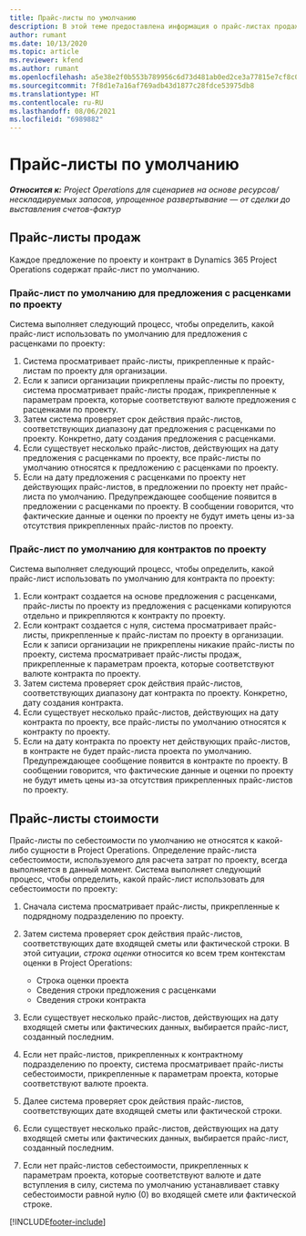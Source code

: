 ```yaml
---
title: Прайс-листы по умолчанию
description: В этой теме предоставлена информация о прайс-листах продаж и себестоимости по умолчанию в Project Operations.
author: rumant
ms.date: 10/13/2020
ms.topic: article
ms.reviewer: kfend
ms.author: rumant
ms.openlocfilehash: a5e38e2f0b553b789956c6d73d481ab0ed2ce3a77815e7cf8c058a0b4666c558
ms.sourcegitcommit: 7f8d1e7a16af769adb43d1877c28fdce53975db8
ms.translationtype: HT
ms.contentlocale: ru-RU
ms.lasthandoff: 08/06/2021
ms.locfileid: "6989882"
---
```

# <a name="default-price-lists"></a>Прайс-листы по умолчанию

_**Относится к:** Project Operations для сценариев на основе ресурсов/нескладируемых запасов, упрощенное развертывание — от сделки до выставления счетов-фактур_

## <a name="sales-price-lists"></a>Прайс-листы продаж

Каждое предложение по проекту и контракт в Dynamics 365 Project Operations содержат прайс-лист по умолчанию. 

### <a name="price-list-default-on-project-quotes"></a>Прайс-лист по умолчанию для предложения с расценками по проекту
Система выполняет следующий процесс, чтобы определить, какой прайс-лист использовать по умолчанию для предложения с расценками по проекту:

1. Система просматривает прайс-листы, прикрепленные к прайс-листам по проекту для организации. 
2. Если к записи организации прикреплены прайс-листы по проекту, система просматривает прайс-листы продаж, прикрепленные к параметрам проекта, которые соответствуют валюте предложения с расценками по проекту.
3. Затем система проверяет срок действия прайс-листов, соответствующих диапазону дат предложения с расценками по проекту. Конкретно, дату создания предложения с расценками.
4. Если существует несколько прайс-листов, действующих на дату предложения с расценками по проекту, все прайс-листы по умолчанию относятся к предложению с расценками по проекту.
5. Если на дату предложения с расценками по проекту нет действующих прайс-листов, в предложении по проекту нет прайс-листа по умолчанию. Предупреждающее сообщение появится в предложении с расценками по проекту. В сообщении говорится, что фактические данные и оценки по проекту не будут иметь цены из-за отсутствия прикрепленных прайс-листов по проекту.

### <a name="price-list-default-on-project-contracts"></a>Прайс-лист по умолчанию для контрактов по проекту 
Система выполняет следующий процесс, чтобы определить, какой прайс-лист использовать по умолчанию для контракта по проекту:

1. Если контракт создается на основе предложения с расценками, прайс-листы по проекту из предложения с расценками копируются отдельно и прикрепляются к контракту по проекту.
2. Если контракт создается с нуля, система просматривает прайс-листы, прикрепленные к прайс-листам по проекту в организации. Если к записи организации не прикреплены никакие прайс-листы по проекту, система просматривает прайс-листы продаж, прикрепленные к параметрам проекта, которые соответствуют валюте контракта по проекту.
4. Затем система проверяет срок действия прайс-листов, соответствующих диапазону дат контракта по проекту. Конкретно, дату создания контракта.
5. Если существует несколько прайс-листов, действующих на дату контракта по проекту, все прайс-листы по умолчанию относятся к контракту по проекту.
6. Если на дату контракта по проекту нет действующих прайс-листов, в контракте не будет прайс-листа проекта по умолчанию. Предупреждающее сообщение появится в контракте по проекту. В сообщении говорится, что фактические данные и оценки по проекту не будут иметь цены из-за отсутствия прикрепленных прайс-листов по проекту.

## <a name="cost-price-lists"></a>Прайс-листы стоимости

Прайс-листы по себестоимости по умолчанию не относятся к какой-либо сущности в Project Operations. Определение прайс-листа себестоимости, используемого для расчета затрат по проекту, всегда выполняется в данный момент. Система выполняет следующий процесс, чтобы определить, какой прайс-лист использовать для себестоимости по проекту:

1. Сначала система просматривает прайс-листы, прикрепленные к подрядному подразделению по проекту.
2. Затем система проверяет срок действия прайс-листов, соответствующих дате входящей сметы или фактической строки. В этой ситуации, *строка оценки* относится ко всем трем контекстам оценки в Project Operations:

    - Строка оценки проекта
    - Сведения строки предложения с расценками
    - Сведения строки контракта
  
3. Если существует несколько прайс-листов, действующих на дату входящей сметы или фактических данных, выбирается прайс-лист, созданный последним.
4. Если нет прайс-листов, прикрепленных к контрактному подразделению по проекту, система просматривает прайс-листы себестоимости, прикрепленные к параметрам проекта, которые соответствуют валюте проекта.
5. Далее система проверяет срок действия прайс-листов, соответствующих дате входящей сметы или фактической строки. 
6. Если существует несколько прайс-листов, действующих на дату входящей сметы или фактических данных, выбирается прайс-лист, созданный последним.
7. Если нет прайс-листов себестоимости, прикрепленных к параметрам проекта, которые соответствуют валюте и дате вступления в силу, система по умолчанию устанавливает ставку себестоимости равной нулю (0) во входящей смете или фактической строке.


[!INCLUDE[footer-include](../includes/footer-banner.md)]